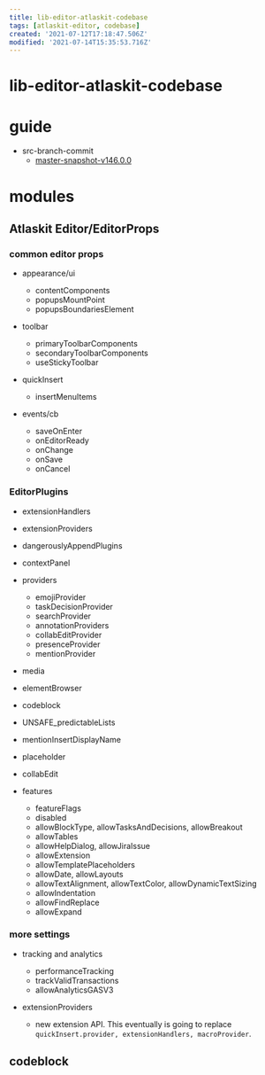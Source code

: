 ```yaml
---
title: lib-editor-atlaskit-codebase
tags: [atlaskit-editor, codebase]
created: '2021-07-12T17:18:47.506Z'
modified: '2021-07-14T15:35:53.716Z'
---
```


# lib-editor-atlaskit-codebase

# guide

- src-branch-commit
  - [master-snapshot-v146.0.0](https://bitbucket.org/atlassian/atlassian-frontend-mirror/commits/92512bab8602ac0bc2bc8021a488c8fa81afe4dd)
# modules

## Atlaskit Editor/EditorProps

### common editor props

- appearance/ui
  - contentComponents
  - popupsMountPoint
  - popupsBoundariesElement

- toolbar
  - primaryToolbarComponents
  - secondaryToolbarComponents
  - useStickyToolbar

- quickInsert
  - insertMenuItems

- events/cb
  - saveOnEnter
  - onEditorReady
  - onChange
  - onSave
  - onCancel

### EditorPlugins

- extensionHandlers
- extensionProviders
- dangerouslyAppendPlugins

- contextPanel

- providers
  - emojiProvider
  - taskDecisionProvider
  - searchProvider
  - annotationProviders
  - collabEditProvider
  - presenceProvider
  - mentionProvider

- media
- elementBrowser
- codeblock
- UNSAFE_predictableLists
- mentionInsertDisplayName
- placeholder

- collabEdit

- features
  - featureFlags
  - disabled
  - allowBlockType, allowTasksAndDecisions, allowBreakout
  - allowTables
  - allowHelpDialog, allowJiraIssue
  - allowExtension
  - allowTemplatePlaceholders
  - allowDate, allowLayouts
  - allowTextAlignment, allowTextColor, allowDynamicTextSizing
  - allowIndentation
  - allowFindReplace
  - allowExpand

### more settings

- tracking and analytics
  - performanceTracking
  - trackValidTransactions
  - allowAnalyticsGASV3

- extensionProviders
  - new extension API. This eventually is going to replace `quickInsert.provider, extensionHandlers, macroProvider`.

## codeblock
